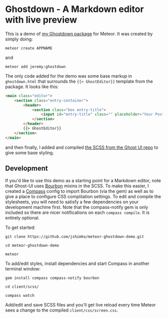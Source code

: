 # Ghostdown - A Markdown editor with live preview

This is a demo of [my Ghostdown package](https://github.com/jshimko/meteor-ghostdown) for Meteor.  It was created by simply doing:

`meteor create APPNAME`

and 

`meteor add jeremy:ghostdown`

The only code added for the demo was some base markup in `ghostdown.html` that surrounds the `{{> GhostEditor}}` template from the package.  It looks like this:

```html
<main class="editor">
    <section class="entry-container">
        <header>
            <section class="box entry-title">
                <input id="entry-title" class="" placeholder="Your Post Title" tabindex="1" type="text">
            </section>
        </header>
        {{> GhostEditor}}
    </section>
</main>
```

and then finally, I added and compiled [the SCSS from the Ghost UI repo](https://github.com/TryGhost/Ghost-UI/tree/master/sass) to give some base styling.


## Development

If you'd like to use this demo as a starting point for a Markdown editor, note that Ghost-UI uses [Bourbon](http://bourbon.io) mixins in the SCSS.  To make this easier, I created a [Compass](http://compass-style.org) config to import Bourbon (via the gem) as well as to give a place to configure CSS complilation settings.  To edit and compile the stylesheets, you will need to satisfy a few dependencies on your development machine first.  Note that the compass-notify gem is only included so there are nicer notifications on each `compass compile`.  It is entirely optional.

To get started:

```
git clone https://github.com/jshimko/meteor-ghostdown-demo.git

cd meteor-ghostdown-demo

meteor
```

To add/edit styles, install dependencies and start Compass in another terminal window:

```
gem install compass compass-notify bourbon

cd client/scss/

compass watch
```

Add/edit and save SCSS files and you'll get live reload every time Meteor sees a change to the compiled `client/css/screen.css`.
